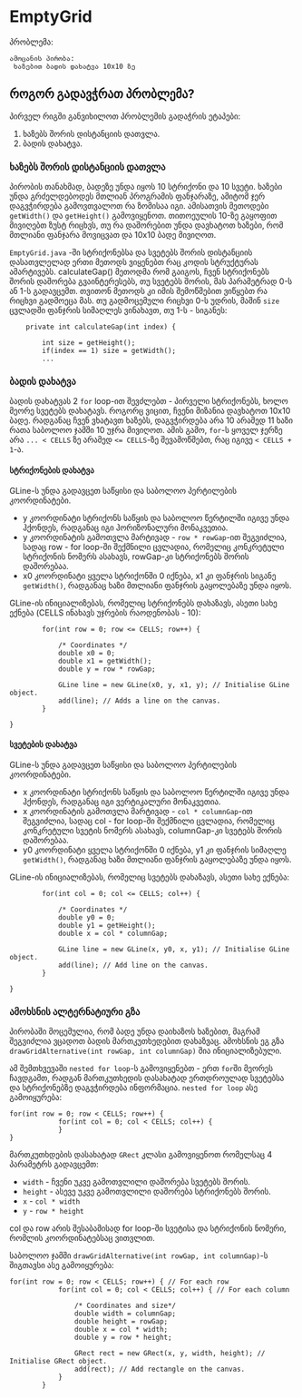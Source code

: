# EmptyGrid

პრობლემა:
```
ამოცანის პირობა:
 ხაზებით ბადის დახატვა 10x10 ზე
```

## როგორ გადავჭრათ პრობლემა?
პირველ რიგში განვიხილოთ პრობლემის გადაჭრის ეტაპები:
1. ხაზებს შორის დისტანციის დათვლა.
2. ბადის დახატვა.


### ხაზებს შორის დისტანციის დათვლა
პირობის თანახმად, ბადეზე უნდა იყოს 10 სტრიქონი და 10 სვეტი. 
ხაზები უნდა გრძელდებოდეს მთლიან პროგრამის ფანჯარაზე, ამიტომ ჯერ დაგვჭირდება გამოვთვალოთ რა ზომისაა იგი.
ამისათვის მეთოდები `getWidth()` და `getHeight()` გამოვიყენოთ. თითოეულის 10-ზე გაყოფით მივიღებთ ზუსტ რიცხვს, თუ რა დაშორებით უნდა დავხატოთ
ხაზები, რომ მთლიანი ფანჯარა მოვიცვათ და 10x10 ბადე მივიღოთ.

`EmptyGrid.java` -ში სტრიქონებსა და სვეტებს შორის დისტანციის დასათვლელად ერთი მეთოდს ვიყენებთ რაც კოდის სტრუქტურას ამარტივებს. calculateGap() მეთოდმა  რომ გაიგოს, ჩვენ სტრიქონებს შორის დაშორება გვაინტერესებს,
თუ სვეტებს შორის, მას პარამეტრად 0-ს ან 1-ს გადავცემთ.  თვითონ მეთოდს კი იმის შემოწმებით ვიწყებთ რა რიცხვი გადმოეცა მას. თუ გადმოცემული რიცხვი  0-ს უდრის, მაშინ `size` ცვლადში ფანჯრის სიმაღლეს ვინახავთ, თუ 1-ს - სიგანეს:

```
	private int calculateGap(int index) {
		
		int size = getHeight();
		if(index == 1) size = getWidth();
		...
```

### ბადის დახატვა
ბადის დახატვას 2 `for` loop-ით შევძლებთ - პირველი სტრიქონებს, ხოლო მეორე სვეტებს დახატავს.
როგორც ვიცით, ჩვენი მიზანია დავხატოთ 10x10 ბადე. რადგანაც ჩვენ ვხატავთ ხაზებს, დაგვჭირდება არა 10 არამედ 11 ხაზი რათა საბოლოო ჯამში 10 უჯრა მივიღოთ.
ამის გამო, `for`-ს ყოველ ჯერზე არა `... < CELLS` ზე არამედ `<= CELLS`-ზე შევამოწმებთ, რაც იგივე `< CELLS + 1`-ა.

#### სტრიქონების დახატვა
GLine-ს უნდა გადავცეთ  საწყისი და საბოლოო პერტილების კოორდინატები.
- y კოორდინატი სტრიქონს საწყის და საბოლოო წერტილში  იგივე უნდა ჰქონდეს, რადგანაც იგი ჰორიზონალური მონაკვეთია.
- y კოორდინატის გამოთვლა მარტივად - `row * rowGap`-ით შეგვიძლია, სადაც row - for loop-ში შექმნილი ცვლადია, რომელიც კონკრეტული სტრიქონის ნომერს ასახავს, rowGap-კი სტრიქონებს შორის დაშორებაა.
- x0 კოორდინატი ყველა სტრიქონში 0 იქნება, x1 კი ფანჯრის სიგანე `getWidth()`, რადგანაც ხაზი  მთლიანი ფანჯრის გაყოლებაზე უნდა იყოს.

GLine-ის ინიციალიზებას, რომელიც სტრიქონებს დახაზავს, ასეთი სახე ექნება (CELLS ინახავს  უჯრების რაოდენობას  - 10):

```
		for(int row = 0; row <= CELLS; row++) {
			
			/* Coordinates */ 
			double x0 = 0;
			double x1 = getWidth();
			double y = row * rowGap;

			GLine line = new GLine(x0, y, x1, y); // Initialise GLine object.
			add(line); // Adds a line on the canvas.
		}
		
}
```

#### სვეტების დახატვა
GLine-ს უნდა გადავცეთ  საწყისი და საბოლოო პერტილების კოორდინატები.
- x კოორდინატი სტრიქონს საწყის და საბოლოო წერტილში  იგივე უნდა ჰქონდეს, რადგანაც იგი ვერტიკალური  მონაკვეთია.
- x კოორდინატის გამოთვლა მარტივად - `col * columnGap`-ით შეგვიძლია, სადაც col - for loop-ში შექმნილი ცვლადია, რომელიც კონკრეტული სვეტის  ნომერს ასახავს, columnGap-კი სვეტებს შორის დაშორებაა.
- y0 კოორდინატი ყველა სტრიქონში 0 იქნება, y1 კი ფანჯრის სიმაღლე `getWidth()`, რადგანაც ხაზი  მთლიანი ფანჯრის გაყოლებაზე უნდა იყოს.

GLine-ის ინიციალიზებას, რომელიც სვეტებს  დახაზავს, ასეთი სახე ექნება:

```
		for(int col = 0; col <= CELLS; col++) {
			
			/* Coordinates */
			double y0 = 0;
			double y1 = getHeight();
			double x = col * columnGap;

			GLine line = new GLine(x, y0, x, y1); // Initialise GLine object.
			add(line); // Add line on the canvas.
		}
		
}
```


### ამოხსნის ალტერნატიური გზა
პირობაში მოცემულია, რომ ბადე უნდა დაიხაზოს ხაზებით, მაგრამ შეგვიძლია ვცადოთ ბადის მართკუთხედებით დახაზვაც.
ამოხსნის ეგ გზა `drawGridAlternative(int rowGap, int columnGap)` შია ინიციალიზებული.

ამ შემთხვევაში  `nested for loop`-ს გამოვიყენებთ - ერთ `for`ში მეორეს ჩავდგამთ, რადგან მართკუთხედის დასახატად ერთდროულად სვეტებსა და სტრიქონებზე  დაგვჭირდება  ინფორმაცია.
`nested for loop` ასე გამოიყურება:

```
for(int row = 0; row < CELLS; row++) {
			for(int col = 0; col < CELLS; col++) {
			}
}
```


მართკუთხდების დასახატად `GRect` კლასი გამოვიყენოთ რომელსაც 4 პარამეტრს გადავცემთ:

- `width` - ჩვენი უკვე გამოთვლილი დაშორება სვეტებს შორის.
- `height` - ასევე უკვე გამოთვლილი დაშორება სტრიქონებს შორის.
- `x` - `col * width`
- `y` - `row * height`

col და row არის შესაბამისად for loop-ში სვეტისა და სტრიქონის ნომერი, რომლის კოორდინატებსაც ვითვლით.

საბოლოო ჯამში `drawGridAlternative(int rowGap, int columnGap)`-ს შიგთავსი ასე გამოიყურება:

```
for(int row = 0; row < CELLS; row++) { // For each row
			for(int col = 0; col < CELLS; col++) { // For each column
				
				/* Coordinates and size*/ 
				double width = columnGap;
				double height = rowGap;
				double x = col * width;
				double y = row * height;

				GRect rect = new GRect(x, y, width, height); // Initialise GRect object.
				add(rect); // Add rectangle on the canvas.
			}
		}
```
